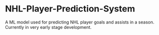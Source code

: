 # NHL-Player-Prediction-System
A ML model used for predicting NHL player goals and assists in a season. Currently in very early stage development.
